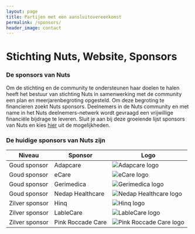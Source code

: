 ```yaml
---
layout: page
title: Partijen met een aansluitovereenkomst
permalink: /sponsors/
header_image: contact
---
```


# Stichting Nuts, Website, Sponsors

### De sponsors van Nuts
Om de stichting en de community te ondersteunen haar doelen te halen heeft het bestuur van stichting Nuts in samenwerking met de community een plan en meerjarenbegroting opgesteld. Om deze begroting te financieren zoekt Nuts sponsors. Deelnemers in de Nuts community en met name in het Nuts deelnemers-netwerk wordt gevraagd een vrijwillige financiële bijdrage te leveren. Sluit je aan bij deze groeiende lijst sponsors van Nuts en kies [hier](https://docs.google.com/document/d/11FmbgQFAeo62YNrcAslDzdGT6ttrBX-rAsxV3EuKQ6k/edit?usp=sharing) uit de mogelijkheden.<br>

### De huidige sponsors van Nuts zijn

<div class="sponsors">

| Niveau         | Sponsor           | Logo                                                  |
|----------------|-------------------|-------------------------------------------------------|
| Goud sponsor   | Adapcare          | ![Adapcare logo](/logos/adapcare.svg)                 |
| Goud sponsor   | eCare             | ![eCare logo](/logos/eCare.png)                       |
| Goud sponsor   | Gerimedica        | ![Gerimedica logo](/logos/gerimedica.png)             |
| Goud sponsor   | Nedap Healthcare  | ![Nedap Healthcare logo](/logos/nedap-healthcare.png) |
| Zilver sponsor | Hinq              | ![Hinq logo](/logos/hinq.png)                         |
| Zilver sponsor | LableCare         | ![LableCare logo](/logos/lable.png)                   |
| Zilver sponsor | Pink Roccade Care | ![Pink Roccade Care logo](/logos/pink.png)            |

</div>
